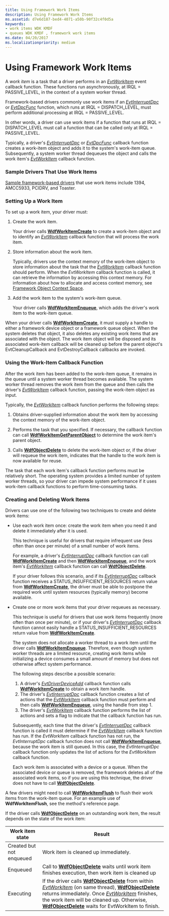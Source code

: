 ```yaml
---
title: Using Framework Work Items
description: Using Framework Work Items
ms.assetid: d7e6d187-bed4-4071-a50b-90f32c4f0d5a
keywords:
- work items WDK KMDF
- queues WDK KMDF , framework work items
ms.date: 04/20/2017
ms.localizationpriority: medium
---
```


# Using Framework Work Items





A *work item* is a task that a driver performs in an [*EvtWorkItem*](https://msdn.microsoft.com/library/windows/hardware/ff541859) event callback function. These functions run asynchronously, at IRQL = PASSIVE\_LEVEL, in the context of a system worker thread.

Framework-based drivers commonly use work items if an [*EvtInterruptDpc*](https://msdn.microsoft.com/library/windows/hardware/ff541721) or [*EvtDpcFunc*](https://msdn.microsoft.com/library/windows/hardware/ff541683) function, which runs at IRQL = DISPATCH\_LEVEL, must perform additional processing at IRQL = PASSIVE\_LEVEL.

In other words, a driver can use work items if a function that runs at IRQL = DISPATCH\_LEVEL must call a function that can be called only at IRQL = PASSIVE\_LEVEL.

Typically, a driver's [*EvtInterruptDpc*](https://msdn.microsoft.com/library/windows/hardware/ff541721) or [*EvtDpcFunc*](https://msdn.microsoft.com/library/windows/hardware/ff541683) callback function creates a work-item object and adds it to the system's work-item queue. Subsequently, a system worker thread dequeues the object and calls the work item's [*EvtWorkItem*](https://msdn.microsoft.com/library/windows/hardware/ff541859) callback function.

### Sample Drivers That Use Work Items

[Sample framework-based drivers](sample-kmdf-drivers.md) that use work items include 1394, AMCC5933, PCIDRV, and Toaster.

### <a href="" id="ddk-setting-up-a-work-item-df"></a>Setting Up a Work Item

To set up a work item, your driver must:

1.  Create the work item.

    Your driver calls [**WdfWorkItemCreate**](https://msdn.microsoft.com/library/windows/hardware/ff551201) to create a work-item object and to identify an [*EvtWorkItem*](https://msdn.microsoft.com/library/windows/hardware/ff541859) callback function that will process the work item.

2.  Store information about the work item.

    Typically, drivers use the context memory of the work-item object to store information about the task that the [*EvtWorkItem*](https://msdn.microsoft.com/library/windows/hardware/ff541859) callback function should perform. When the *EvtWorkItem* callback function is called, it can retrieve the information by accessing this context memory. For information about how to allocate and access context memory, see [Framework Object Context Space](framework-object-context-space.md).

3.  Add the work item to the system's work-item queue.

    Your driver calls [**WdfWorkItemEnqueue**](https://msdn.microsoft.com/library/windows/hardware/ff551203), which adds the driver's work item to the work-item queue.

When your driver calls [**WdfWorkItemCreate**](https://msdn.microsoft.com/library/windows/hardware/ff551201), it must supply a handle to either a framework device object or a framework queue object. When the system deletes that object, it also deletes any existing work items that are associated with the object. The work item object will be disposed and its associated work-item callback will be cleaned up before the parent object's EvtCleanupCallback and EvtDestroyCallback callbacks are invoked.

### <a href="" id="ddk-using-the-work-item-callback-function-df"></a>Using the Work-Item Callback Function

After the work item has been added to the work-item queue, it remains in the queue until a system worker thread becomes available. The system worker thread removes the work item from the queue and then calls the driver's [*EvtWorkItem*](https://msdn.microsoft.com/library/windows/hardware/ff541859) callback function, passing the work-item object as input.

Typically, the [*EvtWorkItem*](https://msdn.microsoft.com/library/windows/hardware/ff541859) callback function performs the following steps:

1.  Obtains driver-supplied information about the work item by accessing the context memory of the work-item object.

2.  Performs the task that you specified. If necessary, the callback function can call [**WdfWorkItemGetParentObject**](https://msdn.microsoft.com/library/windows/hardware/ff551207) to determine the work item's parent object.

3.  Calls [**WdfObjectDelete**](https://msdn.microsoft.com/library/windows/hardware/ff548734) to delete the work-item object or, if the driver will requeue the work item, indicates that the handle to the work item is now available for reuse.

The task that each work item's callback function performs must be relatively short. The operating system provides a limited number of system worker threads, so your driver can impede system performance if it uses work-item callback functions to perform time-consuming tasks.

### <a href="" id="ddk-creating-and-deleting-work-items-df"></a>Creating and Deleting Work Items

Drivers can use one of the following two techniques to create and delete work items:

-   Use each work item once: create the work item when you need it and delete it immediately after it is used.

    This technique is useful for drivers that require infrequent use (less often than once per minute) of a small number of work items.

    For example, a driver's [*EvtInterruptDpc*](https://msdn.microsoft.com/library/windows/hardware/ff541721) callback function can call [**WdfWorkItemCreate**](https://msdn.microsoft.com/library/windows/hardware/ff551201) and then [**WdfWorkItemEnqueue**](https://msdn.microsoft.com/library/windows/hardware/ff551203), and the work item's [*EvtWorkItem*](https://msdn.microsoft.com/library/windows/hardware/ff541859) callback function can call [**WdfObjectDelete**](https://msdn.microsoft.com/library/windows/hardware/ff548734).

    If your driver follows this scenario, and if its [*EvtInterruptDpc*](https://msdn.microsoft.com/library/windows/hardware/ff541721) callback function receives a STATUS\_INSUFFICIENT\_RESOURCES return value from [**WdfWorkItemCreate**](https://msdn.microsoft.com/library/windows/hardware/ff551201), the driver must be able to postpone the required work until system resources (typically memory) become available.

-   Create one or more work items that your driver requeues as necessary.

    This technique is useful for drivers that use work items frequently (more often than once per minute), or if your driver's [*EvtInterruptDpc*](https://msdn.microsoft.com/library/windows/hardware/ff541721) callback function cannot easily handle a STATUS\_INSUFFICIENT\_RESOURCES return value from [**WdfWorkItemCreate**](https://msdn.microsoft.com/library/windows/hardware/ff551201).

    The system does not allocate a worker thread to a work item until the driver calls [**WdfWorkItemEnqueue**](https://msdn.microsoft.com/library/windows/hardware/ff551203). Therefore, even though system worker threads are a limited resource, creating work items while initializing a device consumes a small amount of memory but does not otherwise affect system performance.

    The following steps describe a possible scenario:

    1.  A driver's [*EvtDriverDeviceAdd*](https://msdn.microsoft.com/library/windows/hardware/ff541693) callback function calls [**WdfWorkItemCreate**](https://msdn.microsoft.com/library/windows/hardware/ff551201) to obtain a work item handle.
    2.  The driver's [*EvtInterruptDpc*](https://msdn.microsoft.com/library/windows/hardware/ff541721) callback function creates a list of actions that the [*EvtWorkItem*](https://msdn.microsoft.com/library/windows/hardware/ff541859) callback function must perform and then calls [**WdfWorkItemEnqueue**](https://msdn.microsoft.com/library/windows/hardware/ff551203), using the handle from step 1.
    3.  The driver's [*EvtWorkItem*](https://msdn.microsoft.com/library/windows/hardware/ff541859) callback function performs the list of actions and sets a flag to indicate that the callback function has run.

    Subsequently, each time that the driver's [*EvtInterruptDpc*](https://msdn.microsoft.com/library/windows/hardware/ff541721) callback function is called it must determine if the [*EvtWorkItem*](https://msdn.microsoft.com/library/windows/hardware/ff541859) callback function has run. If the *EvtWorkItem* callback function has not run, the *EvtInterruptDpc* callback function does not call [**WdfWorkItemEnqueue**](https://msdn.microsoft.com/library/windows/hardware/ff551203), because the work item is still queued. In this case, the *EvtInterruptDpc* callback function only updates the list of actions for the *EvtWorkItem* callback function.

    Each work item is associated with a device or a queue. When the associated device or queue is removed, the framework deletes all of the associated work items, so if you are using this technique, the driver does not have to call [**WdfObjectDelete**](https://msdn.microsoft.com/library/windows/hardware/ff548734).

A few drivers might need to call [**WdfWorkItemFlush**](https://msdn.microsoft.com/library/windows/hardware/ff551204) to flush their work items from the work-item queue. For an example use of **WdfWorkItemFlush**, see the method's reference page.

If the driver calls [**WdfObjectDelete**](https://docs.microsoft.com/windows-hardware/drivers/ddi/content/wdfobject/nf-wdfobject-wdfobjectdelete) on an outstanding work item, the result depends on the state of the work item:

|Work item state|Result|
|-|-|
|Created but not enqueued|Work item is cleaned up immediately.|
|Enqueued|Call to [**WdfObjectDelete**](https://docs.microsoft.com/windows-hardware/drivers/ddi/content/wdfobject/nf-wdfobject-wdfobjectdelete) waits until work item finishes execution, then work item is cleaned up|
|Executing|If the driver calls [**WdfObjectDelete**](https://docs.microsoft.com/windows-hardware/drivers/ddi/content/wdfobject/nf-wdfobject-wdfobjectdelete) from within [*EvtWorkItem*](https://docs.microsoft.com/windows-hardware/drivers/ddi/content/wdfworkitem/nc-wdfworkitem-evt_wdf_workitem) (on same thread), [**WdfObjectDelete**](https://docs.microsoft.com/windows-hardware/drivers/ddi/content/wdfobject/nf-wdfobject-wdfobjectdelete) returns immediately. Once [*EvtWorkItem*](https://docs.microsoft.com/windows-hardware/drivers/ddi/content/wdfworkitem/nc-wdfworkitem-evt_wdf_workitem) finishes, the work item will be cleaned up.  Otherwise, [**WdfObjectDelete**](https://docs.microsoft.com/windows-hardware/drivers/ddi/content/wdfobject/nf-wdfobject-wdfobjectdelete) waits for EvtWorkItem to finish.|

 





